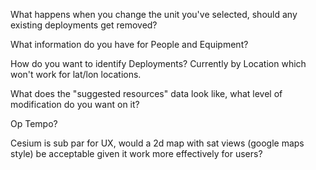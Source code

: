 What happens when you change the unit you've selected, should any existing deployments get removed? 

What information do you have for People and Equipment? 

How do you want to identify Deployments? Currently by Location which won't work for lat/lon locations. 

What does the "suggested resources" data look like, what level of modification do you want on it? 

Op Tempo?

Cesium is sub par for UX, would a 2d map with sat views (google maps style) be acceptable given it work more effectively for users? 